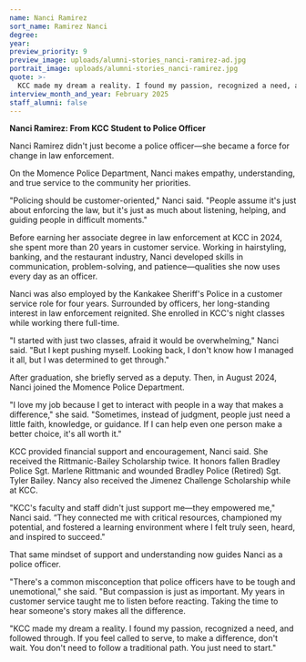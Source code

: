 ```yaml
---
name: Nanci Ramirez
sort_name: Ramirez Nanci
degree:
year:
preview_priority: 9
preview_image: uploads/alumni-stories_nanci-ramirez-ad.jpg
portrait_image: uploads/alumni-stories_nanci-ramirez.jpg
quote: >-
  KCC made my dream a reality. I found my passion, recognized a need, and followed through.
interview_month_and_year: February 2025
staff_alumni: false
---
```

**Nanci Ramirez: From KCC Student to Police Officer**

Nanci Ramirez didn't just become a police officer—she became a force for change in law enforcement.

On the Momence Police Department, Nanci makes empathy, understanding, and true service to the community her priorities.

"Policing should be customer-oriented," Nanci said. "People assume it's just about enforcing the law, but it's just as much about listening, helping, and guiding people in difficult moments."

Before earning her associate degree in law enforcement at KCC in 2024, she spent more than 20 years in customer service. Working in hairstyling, banking, and the restaurant industry, Nanci developed skills in communication, problem-solving, and patience—qualities she now uses every day as an officer.

Nanci was also employed by the Kankakee Sheriff's Police in a customer service role for four years. Surrounded by officers, her long-standing interest in law enforcement reignited. She enrolled in KCC's night classes while working there full-time.

"I started with just two classes, afraid it would be overwhelming," Nanci said. "But I kept pushing myself. Looking back, I don't know how I managed it all, but I was determined to get through."

After graduation, she briefly served as a deputy. Then, in August 2024, Nanci joined the Momence Police Department.

"I love my job because I get to interact with people in a way that makes a difference," she said. "Sometimes, instead of judgment, people just need a little faith, knowledge, or guidance. If I can help even one person make a better choice, it's all worth it."

KCC provided financial support and encouragement, Nanci said. She received the Rittmanic-Bailey Scholarship twice. It honors fallen Bradley Police Sgt. Marlene Rittmanic and wounded Bradley Police (Retired) Sgt. Tyler Bailey. Nancy also received the Jimenez Challenge Scholarship while at KCC.

"KCC's faculty and staff didn't just support me—they empowered me," Nanci said. “They connected me with critical resources, championed my potential, and fostered a learning environment where I felt truly seen, heard, and inspired to succeed."

That same mindset of support and understanding now guides Nanci as a police officer.

"There's a common misconception that police officers have to be tough and unemotional," she said. "But compassion is just as important. My years in customer service taught me to listen before reacting. Taking the time to hear someone's story makes all the difference.

"KCC made my dream a reality. I found my passion, recognized a need, and followed through. If you feel called to serve, to make a difference, don't wait. You don't need to follow a traditional path. You just need to start."
